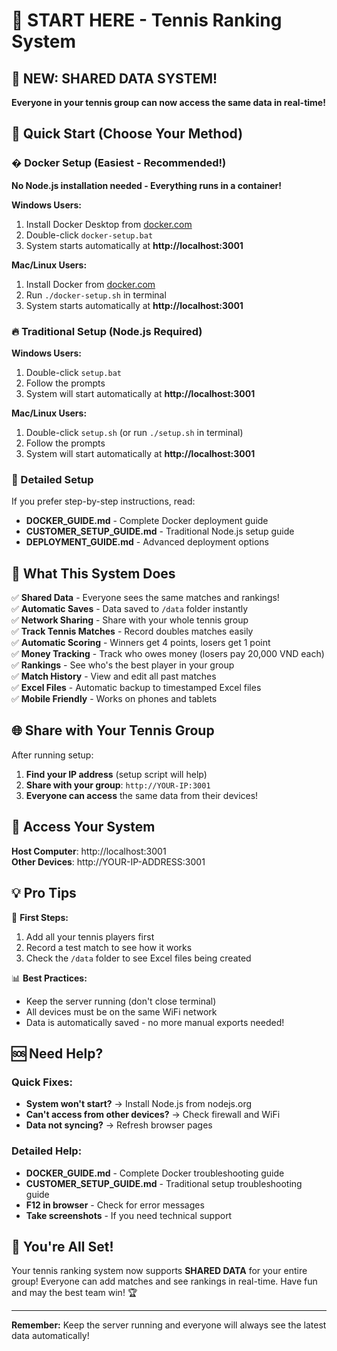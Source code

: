 # 🎾 START HERE - Tennis Ranking System

## 🌟 NEW: SHARED DATA SYSTEM!
**Everyone in your tennis group can now access the same data in real-time!**

## 🚀 Quick Start (Choose Your Method)

### � Docker Setup (Easiest - Recommended!)
**No Node.js installation needed - Everything runs in a container!**

**Windows Users:**
1. Install Docker Desktop from [docker.com](https://docker.com/get-started)
2. Double-click `docker-setup.bat`
3. System starts automatically at **http://localhost:3001**

**Mac/Linux Users:**
1. Install Docker from [docker.com](https://docker.com/get-started)
2. Run `./docker-setup.sh` in terminal
3. System starts automatically at **http://localhost:3001**

### 🔥 Traditional Setup (Node.js Required)
**Windows Users:**
1. Double-click `setup.bat`
2. Follow the prompts
3. System will start automatically at **http://localhost:3001**

**Mac/Linux Users:**
1. Double-click `setup.sh` (or run `./setup.sh` in terminal)
2. Follow the prompts
3. System will start automatically at **http://localhost:3001**

### 📖 Detailed Setup
If you prefer step-by-step instructions, read:
- **DOCKER_GUIDE.md** - Complete Docker deployment guide
- **CUSTOMER_SETUP_GUIDE.md** - Traditional Node.js setup guide
- **DEPLOYMENT_GUIDE.md** - Advanced deployment options

## 🎯 What This System Does

✅ **Shared Data** - Everyone sees the same matches and rankings!  
✅ **Automatic Saves** - Data saved to `/data` folder instantly  
✅ **Network Sharing** - Share with your whole tennis group  
✅ **Track Tennis Matches** - Record doubles matches easily  
✅ **Automatic Scoring** - Winners get 4 points, losers get 1 point  
✅ **Money Tracking** - Track who owes money (losers pay 20,000 VND each)  
✅ **Rankings** - See who's the best player in your group  
✅ **Match History** - View and edit all past matches  
✅ **Excel Files** - Automatic backup to timestamped Excel files  
✅ **Mobile Friendly** - Works on phones and tablets  

## 🌐 Share with Your Tennis Group

After running setup:
1. **Find your IP address** (setup script will help)
2. **Share with your group**: `http://YOUR-IP:3001`
3. **Everyone can access** the same data from their devices!

## 📱 Access Your System

**Host Computer**: http://localhost:3001  
**Other Devices**: http://YOUR-IP-ADDRESS:3001

## 💡 Pro Tips

🎯 **First Steps:**
1. Add all your tennis players first
2. Record a test match to see how it works
3. Check the `/data` folder to see Excel files being created

📊 **Best Practices:**
- Keep the server running (don't close terminal)
- All devices must be on the same WiFi network
- Data is automatically saved - no more manual exports needed!

## 🆘 Need Help?

### Quick Fixes:
- **System won't start?** → Install Node.js from nodejs.org
- **Can't access from other devices?** → Check firewall and WiFi
- **Data not syncing?** → Refresh browser pages

### Detailed Help:
- **DOCKER_GUIDE.md** - Complete Docker troubleshooting guide
- **CUSTOMER_SETUP_GUIDE.md** - Traditional setup troubleshooting guide
- **F12 in browser** - Check for error messages
- **Take screenshots** - If you need technical support

## 🎉 You're All Set!

Your tennis ranking system now supports **SHARED DATA** for your entire group! Everyone can add matches and see rankings in real-time. Have fun and may the best team win! 🏆

---

**Remember:** Keep the server running and everyone will always see the latest data automatically!
